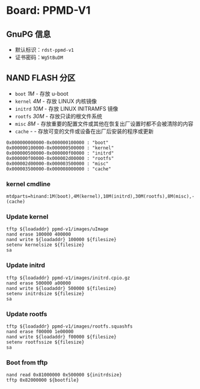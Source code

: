# Board: PPMD-V1

## GnuPG 信息

- 默认标识：`rdst-ppmd-v1`
- 证书密码：`Wg5tBuDM`

## NAND FLASH 分区

- `boot` *1M* - 存放 u-boot
- `kernel` *4M* - 存放 LINUX 内核镜像
- `initrd` *10M* - 存放 LINUX INITRAMFS 镜像
- `rootfs` *30M* - 存放只读的根文件系统
- `misc` *8M* - 存放重要的配置文件或其他在恢复出厂设置时都不会被清除的内容
- `cache` *-* - 存放可变的文件或设备在出厂后安装的程序或更新

```
0x000000000000-0x000000100000 : "boot"
0x000000100000-0x000000500000 : "kernel"
0x000000500000-0x000000f00000 : "initrd"
0x000000f00000-0x000002d00000 : "rootfs"
0x000002d00000-0x000003500000 : "misc"
0x000003500000-0x000008000000 : "cache"
```

### kernel cmdline
```
mtdparts=hinand:1M(boot),4M(kernel),10M(initrd),30M(rootfs),8M(misc),-(cache)
```

### Update kernel

```
tftp ${loadaddr} ppmd-v1/images/uImage
nand erase 100000 400000
nand write ${loadaddr} 100000 ${filesize}
setenv kernelsize ${filesize}
sa
```

### Update initrd

```
tftp ${loadaddr} ppmd-v1/images/initrd.cpio.gz
nand erase 500000 a00000
nand write ${loadaddr} 500000 ${filesize}
setenv initrdsize ${filesize}
sa
```

### Update rootfs

```
tftp ${loadaddr} ppmd-v1/images/rootfs.squashfs
nand erase f00000 1e00000
nand write ${loadaddr} f00000 ${filesize}
setenv rootfssize ${filesize}
sa
```

### Boot from tftp

```
nand read 0x81000000 0x500000 ${initrdsize}
tftp 0x82000000 ${bootfile}
```

